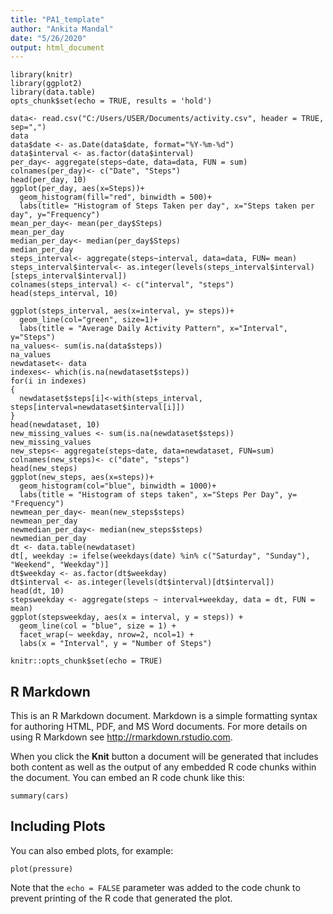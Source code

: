 ```yaml
---
title: "PA1_template"
author: "Ankita Mandal"
date: "5/26/2020"
output: html_document
---
```

```{r}
library(knitr)
library(ggplot2)
library(data.table)
opts_chunk$set(echo = TRUE, results = 'hold')

data<- read.csv("C:/Users/USER/Documents/activity.csv", header = TRUE, sep=",")
data
data$date <- as.Date(data$date, format="%Y-%m-%d")
data$interval <- as.factor(data$interval)
per_day<- aggregate(steps~date, data=data, FUN = sum)
colnames(per_day)<- c("Date", "Steps")
head(per_day, 10)
ggplot(per_day, aes(x=Steps))+ 
  geom_histogram(fill="red", binwidth = 500)+
  labs(title= "Histogram of Steps Taken per day", x="Steps taken per day", y="Frequency")
mean_per_day<- mean(per_day$Steps)
mean_per_day
median_per_day<- median(per_day$Steps)
median_per_day
steps_interval<- aggregate(steps~interval, data=data, FUN= mean)
steps_interval$interval<- as.integer(levels(steps_interval$interval)[steps_interval$interval])
colnames(steps_interval) <- c("interval", "steps")
head(steps_interval, 10)

ggplot(steps_interval, aes(x=interval, y= steps))+
  geom_line(col="green", size=1)+
  labs(title = "Average Daily Activity Pattern", x="Interval", y="Steps")
na_values<- sum(is.na(data$steps))
na_values
newdataset<- data
indexes<- which(is.na(newdataset$steps))
for(i in indexes)
{
  newdataset$steps[i]<-with(steps_interval, steps[interval=newdataset$interval[i]])
}
head(newdataset, 10)
new_missing_values <- sum(is.na(newdataset$steps))
new_missing_values
new_steps<- aggregate(steps~date, data=newdataset, FUN=sum)
colnames(new_steps)<- c("date", "steps")
head(new_steps)
ggplot(new_steps, aes(x=steps))+
  geom_histogram(col="blue", binwidth = 1000)+
  labs(title = "Histogram of steps taken", x="Steps Per Day", y= "Frequency")
newmean_per_day<- mean(new_steps$steps)
newmean_per_day
newmedian_per_day<- median(new_steps$steps)
newmedian_per_day
dt <- data.table(newdataset)
dt[, weekday := ifelse(weekdays(date) %in% c("Saturday", "Sunday"), "Weekend", "Weekday")]
dt$weekday <- as.factor(dt$weekday)
dt$interval <- as.integer(levels(dt$interval)[dt$interval])
head(dt, 10)
stepsweekday <- aggregate(steps ~ interval+weekday, data = dt, FUN = mean)
ggplot(stepsweekday, aes(x = interval, y = steps)) + 
  geom_line(col = "blue", size = 1) + 
  facet_wrap(~ weekday, nrow=2, ncol=1) + 
  labs(x = "Interval", y = "Number of Steps")

```

```{r setup, include=FALSE}
knitr::opts_chunk$set(echo = TRUE)
```

## R Markdown

This is an R Markdown document. Markdown is a simple formatting syntax for authoring HTML, PDF, and MS Word documents. For more details on using R Markdown see <http://rmarkdown.rstudio.com>.

When you click the **Knit** button a document will be generated that includes both content as well as the output of any embedded R code chunks within the document. You can embed an R code chunk like this:

```{r cars}
summary(cars)
```

## Including Plots

You can also embed plots, for example:

```{r pressure, echo=FALSE}
plot(pressure)
```

Note that the `echo = FALSE` parameter was added to the code chunk to prevent printing of the R code that generated the plot.

